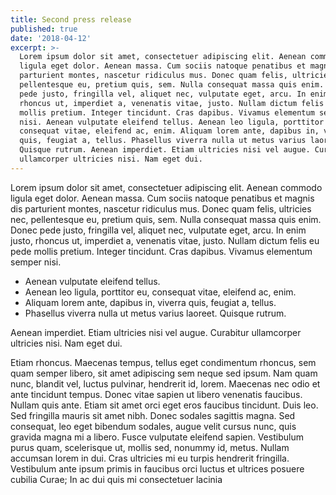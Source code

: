 ```yaml
---
title: Second press release
published: true
date: '2018-04-12'
excerpt: >-
  Lorem ipsum dolor sit amet, consectetuer adipiscing elit. Aenean commodo
  ligula eget dolor. Aenean massa. Cum sociis natoque penatibus et magnis dis
  parturient montes, nascetur ridiculus mus. Donec quam felis, ultricies nec,
  pellentesque eu, pretium quis, sem. Nulla consequat massa quis enim. Donec
  pede justo, fringilla vel, aliquet nec, vulputate eget, arcu. In enim justo,
  rhoncus ut, imperdiet a, venenatis vitae, justo. Nullam dictum felis eu pede
  mollis pretium. Integer tincidunt. Cras dapibus. Vivamus elementum semper
  nisi. Aenean vulputate eleifend tellus. Aenean leo ligula, porttitor eu,
  consequat vitae, eleifend ac, enim. Aliquam lorem ante, dapibus in, viverra
  quis, feugiat a, tellus. Phasellus viverra nulla ut metus varius laoreet.
  Quisque rutrum. Aenean imperdiet. Etiam ultricies nisi vel augue. Curabitur
  ullamcorper ultricies nisi. Nam eget dui.
---
```

Lorem ipsum dolor sit amet, consectetuer adipiscing elit. Aenean commodo ligula eget dolor. Aenean massa. Cum sociis natoque penatibus et magnis dis parturient montes, nascetur ridiculus mus. Donec quam felis, ultricies nec, pellentesque eu, pretium quis, sem. Nulla consequat massa quis enim. Donec pede justo, fringilla vel, aliquet nec, vulputate eget, arcu. In enim justo, rhoncus ut, imperdiet a, venenatis vitae, justo. Nullam dictum felis eu pede mollis pretium. Integer tincidunt. Cras dapibus. Vivamus elementum semper nisi. 

* Aenean vulputate eleifend tellus. 
* Aenean leo ligula, porttitor eu, consequat vitae, eleifend ac, enim. 
* Aliquam lorem ante, dapibus in, viverra quis, feugiat a, tellus. 
* Phasellus viverra nulla ut metus varius laoreet. Quisque rutrum. 

Aenean imperdiet. Etiam ultricies nisi vel augue. Curabitur ullamcorper ultricies nisi. Nam eget dui.

Etiam rhoncus. Maecenas tempus, tellus eget condimentum rhoncus, sem quam semper libero, sit amet adipiscing sem neque sed ipsum. Nam quam nunc, blandit vel, luctus pulvinar, hendrerit id, lorem. Maecenas nec odio et ante tincidunt tempus. Donec vitae sapien ut libero venenatis faucibus. Nullam quis ante. Etiam sit amet orci eget eros faucibus tincidunt. Duis leo. Sed fringilla mauris sit amet nibh. Donec sodales sagittis magna. Sed consequat, leo eget bibendum sodales, augue velit cursus nunc, quis gravida magna mi a libero. Fusce vulputate eleifend sapien. Vestibulum purus quam, scelerisque ut, mollis sed, nonummy id, metus. Nullam accumsan lorem in dui. Cras ultricies mi eu turpis hendrerit fringilla. Vestibulum ante ipsum primis in faucibus orci luctus et ultrices posuere cubilia Curae; In ac dui quis mi consectetuer lacinia
